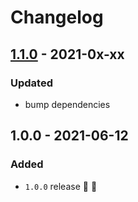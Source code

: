 # Changelog


## [1.1.0](https://github.com/supercharge/cedar/compare/v1.0.0...v1.1.0) - 2021-0x-xx

### Updated
- bump dependencies


## 1.0.0 - 2021-06-12

### Added
- `1.0.0` release 🚀 🎉
